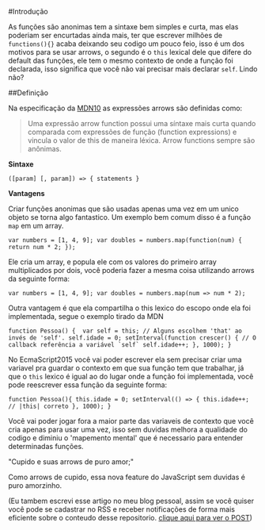 #Introdução

As funções são anonimas tem a sintaxe bem simples e curta, mas elas poderiam ser encurtadas ainda mais, ter que escrever milhões de `functions(){}` acaba deixando seu codigo um pouco feio, isso é um dos motivos para se usar arrows, o segundo é o `this` lexical dele que difere do default das funções, ele tem o mesmo contexto de onde a função foi declarada, isso significa que você não vai precisar mais declarar `self`. Lindo não?

##Definição

Na especificação da [MDN10](https://developer.mozilla.org/pt-BR/docs/Web/JavaScript/Reference/Functions/Arrow_functions) as expressões arrows são definidas como:

> Uma expressão arrow function possui uma síntaxe mais curta quando comparada com expressões de função (function expressions) e vincula o valor de this de maneira léxica. Arrow functions sempre são anônimas.


**Sintaxe**

``([param] [, param]) => {
   statements
}``


**Vantagens**

Criar funções anonimas que são usadas apenas uma vez em um unico objeto se torna algo fantastico. Um exemplo bem comum disso é a função `map` em um array.

``var numbers = [1, 4, 9];
var doubles = numbers.map(function(num) { return num * 2; });``

Ele cria um array, e popula ele com os valores do primeiro array multiplicados por dois, você poderia fazer a mesma coisa utilizando arrows da seguinte forma:

``var numbers = [1, 4, 9];
var doubles = numbers.map(num => num * 2);``

Outra vantagem é que ela compartilha o this lexico do escopo onde ela foi implementada, segue o exemplo tirado da MDN

``function Pessoa() { 
  var self = this; // Alguns escolhem 'that' ao invés de 'self'.
      self.idade = 0;
      setInterval(function crescer() {
          // O callback referência a variável `self`
          self.idade++;
      }, 1000);
}``

No EcmaScript2015 você vai poder escrever ela sem precisar criar uma variavel pra guardar o contexto em que sua função tem que trabalhar, já que o `this` lexico é igual ao do lugar onde a função foi implementada, você pode reescrever essa função da seguinte forma:

``function Pessoa(){
  this.idade = 0;
    setInterval(() => {
        this.idade++; // |this| correto
    }, 1000);
}
``

Você vai poder jogar fora a maior parte das variaveis de contexto que você cria apenas para usar uma vez, isso sem duvidas melhora a qualidade do codigo e diminiu o 'mapemento mental' que é necessario para entender determinadas funções.

"Cupido e suas arrows de puro amor;"

Como arrows de cupido, essa nova feature do JavaScript sem duvidas é puro amorzinho.


(Eu tambem escrevi esse artigo no meu blog pessoal, assim se você quiser você pode se cadastrar no RSS e receber notificações de forma mais eficiente sobre o conteudo desse repositorio. [clique aqui para ver o POST](http://josenberg.com.br/ecmascript-6-1-arrows/))